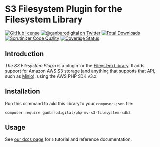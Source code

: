 # S3 Filesystem Plugin for the Filesystem Library

[![GitHub license](https://img.shields.io/badge/license-New%20BSD-blue.svg)](https://raw.githubusercontent.com/ganbarodigital/php-mv-s3-filesystem-sdk3/develop/LICENSE.md)
[![@ganbarodigital on Twitter](http://img.shields.io/badge/twitter-%40ganbarodigital-blue.svg?style=flat)](https://twitter.com/ganbarodigital)
[![Total Downloads](https://img.shields.io/packagist/dt/ganbarodigital/php-mv-s3-filesystem-sdk3.svg?style=flat)](https://packagist.org/packages/ganbarodigital/php-mv-s3-filesystem-sdk3)
[![Scrutinizer Code Quality](https://scrutinizer-ci.com/g/ganbarodigital/php-mv-s3-filesystem-sdk3/badges/quality-score.png?b=master)](https://scrutinizer-ci.com/g/ganbarodigital/php-mv-s3-filesystem-sdk3/?branch=master)
[![Coverage Status](https://coveralls.io/repos/ganbarodigital/php-mv-s3-filesystem-sdk3/badge.svg)](https://coveralls.io/r/ganbarodigital/php-mv-s3-filesystem-sdk3)

## Introduction

_The S3 Filesystem Plugin_ is a plugin for the [Fileystem Library](https://github.com/ganbarodigital/php-mv-filesystem). It adds support for Amazon AWS S3 storage (and anything that supports that API, such as [Minio](https://minio.io)), using the AWS PHP SDK v3.x.

## Installation

Run this command to add this library to your `composer.json` file:

    composer require ganbarodigital/php-mv-s3-filesystem-sdk3

## Usage

See [our docs page](http://ganbarodigital.github.io/php-mv-s3-filesystem-sdk3) for a tutorial and reference documentation.
